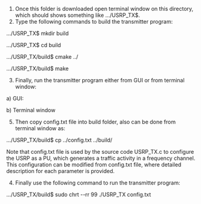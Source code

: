 1) Once this folder is downloaded open terminal window on this directory, which should shows something like .../USRP_TX$.
2) Type the following commands to build the transmitter program:

.../USRP_TX$ mkdir build

.../USRP_TX$ cd build

.../USRP_TX/build$ cmake ../

.../USRP_TX/build$ make

3) Finally, run the transmitter program either from GUI or from terminal window:

  a) GUI:

  b) Terminal window

5) Then copy config.txt file into build folder, also can be done from terminal window as:

.../USRP_TX/build$ cp ../config.txt ../build/

Note that config.txt file is used by the source code USRP_TX.c to configure the USRP as a PU, which generates a traffic activity in a frequency channel.
This configuration can be modified from config.txt file, where detailed description for each parameter is provided.

4) Finally use the following command to run the transmitter program:

.../USRP_TX/build$ sudo chrt --rr 99 ./USRP_TX config.txt
